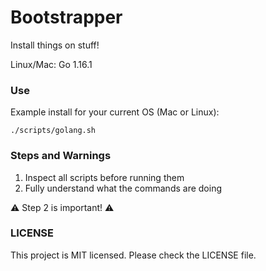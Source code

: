 # Bootstrapper

Install things on stuff!

Linux/Mac: Go 1.16.1

### Use

Example install for your current OS (Mac or Linux):

`./scripts/golang.sh`

### Steps and Warnings

1. Inspect all scripts before running them
1. Fully understand what the commands are doing

:warning: Step 2 is important! :warning:

### LICENSE

This project is MIT licensed. Please check the LICENSE file.
